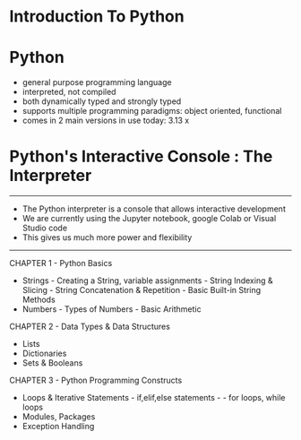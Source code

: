 # Introduction To Python 

# Python 
-	general purpose programming language
-	interpreted, not compiled
- both dynamically typed and strongly typed
- supports multiple programming paradigms: object oriented, functional
- comes in 2 main versions in use today: 3.13 x
# Python's Interactive Console : The Interpreter
________________________________________
-	The Python interpreter is a console that allows interactive development
- We are currently using the Jupyter notebook, google Colab or Visual Studio code
- This gives us much more power and flexibility
________________________________________
CHAPTER 1 - Python Basics
-	Strings - Creating a String, variable assignments - String Indexing & Slicing - String Concatenation & Repetition - Basic Built-in String Methods
- Numbers - Types of Numbers - Basic Arithmetic
  
CHAPTER 2 - Data Types & Data Structures
-	Lists
- Dictionaries
- Sets & Booleans
  
CHAPTER 3 - Python Programming Constructs
- Loops & Iterative Statements - if,elif,else statements - - for loops, while loops
- Modules, Packages
- Exception Handling

